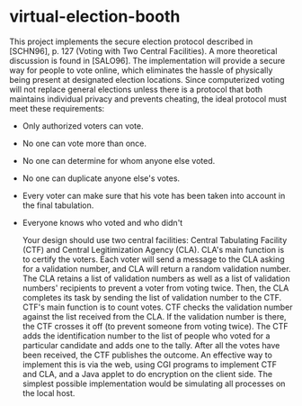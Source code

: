 # virtual-election-booth
This project implements the secure election protocol described in [SCHN96], p. 127 (Voting with Two Central Facilities). A more theoretical discussion is found in [SALO96]. The implementation will provide a secure way for people to vote online, which eliminates the hassle of physically being present at designated election locations. 
	Since computerized voting will not replace general elections unless there is a protocol that both maintains individual privacy and prevents cheating, the ideal protocol must meet these requirements: 
* Only authorized voters can vote. 
* No one can vote more than once. 
* No one can determine for whom anyone else voted. 
* No one can duplicate anyone else's votes. 
* Every voter can make sure that his vote has been taken into account in the final tabulation. 
* Everyone knows who voted and who didn't

	Your design should use two central facilities: Central Tabulating Facility (CTF) and Central Legitimization Agency (CLA). CLA's main function is to certify the voters. Each voter will send a message to the CLA asking for a validation number, and CLA will return a random validation number. The CLA retains a list of validation numbers as well as a list of validation numbers' recipients to prevent a voter from voting twice. Then, the CLA completes its task by sending the list of validation number to the CTF. CTF's main function is to count votes. CTF checks the validation number against the list received from the CLA. If the validation number is there, the CTF crosses it off (to prevent someone from voting twice). The CTF adds the identification number to the list of people who voted for a particular candidate and adds one to the tally. After all the votes have been received, the CTF publishes the outcome.
	An effective way to implement this is via the web, using CGI programs to implement CTF and CLA, and a Java applet to do encryption on the client side. The simplest possible implementation would be simulating all processes on the local host. 

